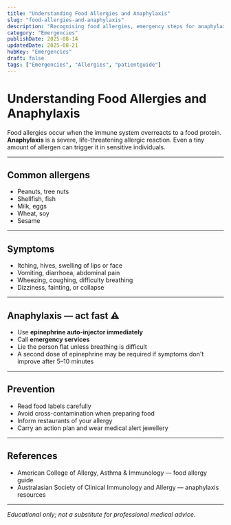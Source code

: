 ```yaml
---
title: "Understanding Food Allergies and Anaphylaxis"
slug: "food-allergies-and-anaphylaxis"
description: "Recognising food allergies, emergency steps for anaphylaxis, and prevention tips."
category: "Emergencies"
publishDate: 2025-08-14
updatedDate: 2025-08-21
hubKey: "Emergencies"
draft: false
tags: ["Emergencies", "Allergies", "patientguide"]
---
```


# Understanding Food Allergies and Anaphylaxis

Food allergies occur when the immune system overreacts to a food protein.  
**Anaphylaxis** is a severe, life-threatening allergic reaction. Even a tiny amount of allergen can trigger it in sensitive individuals.

---

## Common allergens

- Peanuts, tree nuts  
- Shellfish, fish  
- Milk, eggs  
- Wheat, soy  
- Sesame  

---

## Symptoms

- Itching, hives, swelling of lips or face  
- Vomiting, diarrhoea, abdominal pain  
- Wheezing, coughing, difficulty breathing  
- Dizziness, fainting, or collapse  

---

## Anaphylaxis — act fast ⚠️

- Use **epinephrine auto-injector immediately**  
- Call **emergency services**  
- Lie the person flat unless breathing is difficult  
- A second dose of epinephrine may be required if symptoms don't improve after 5–10 minutes  

---

## Prevention

- Read food labels carefully  
- Avoid cross-contamination when preparing food  
- Inform restaurants of your allergy  
- Carry an action plan and wear medical alert jewellery  

---

## References

- American College of Allergy, Asthma & Immunology — food allergy guide  
- Australasian Society of Clinical Immunology and Allergy — anaphylaxis resources  

---

*Educational only; not a substitute for professional medical advice.*
